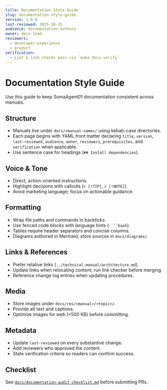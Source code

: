 ```yaml
---
title: Documentation Style Guide
slug: documentation-style-guide
version: 1.0.0
last-reviewed: 2025-10-15
audience: documentation authors
owner: docs-lead
reviewers:
  - developer-experience
  - product
verification:
  - Lint & link checks pass via `make docs-verify`
---
```


# Documentation Style Guide

Use this guide to keep SomaAgent01 documentation consistent across manuals.

## Structure

- Manuals live under `docs/<manual-name>/` using kebab-case directories.
- Each page begins with YAML front matter declaring `title`, `version`, `last-reviewed`, `audience`, `owner`, `reviewers`, `prerequisites`, and `verification` when applicable.
- Use sentence case for headings (`## Install dependencies`).

## Voice & Tone

- Direct, action-oriented instructions.
- Highlight decisions with callouts (`> [!TIP]`, `> [!NOTE]`).
- Avoid marketing language; focus on actionable guidance.

## Formatting

- Wrap file paths and commands in backticks.
- Use fenced code blocks with language hints (` ```bash`).
- Tables require header separators and concise columns.
- Diagrams authored in Mermaid; store sources in `docs/diagrams/`.

## Links & References

- Prefer relative links (`../technical-manual/architecture.md`).
- Update links when relocating content; run link checker before merging.
- Reference change log entries when updating procedures.

## Media

- Store images under `docs/res/<manual>/<topic>/`.
- Provide alt text and captions.
- Optimize images for web (<500 KB) before committing.

## Metadata

- Update `last-reviewed` on every substantive change.
- Add reviewers who approved the content.
- State verification criteria so readers can confirm success.

## Checklist

See [`docs/documentation-audit-checklist.md`](./documentation-audit-checklist.md) before submitting PRs.

